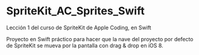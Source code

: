 SpriteKit_AC_Sprites_Swift
==========================

Lección 1 del curso de SpriteKit de Apple Coding, en Swift

Proyecto en Swift práctico para hacer que la nave del proyecto por defecto de SpriteKit se mueva por la pantalla con drag & drop en iOS 8.

